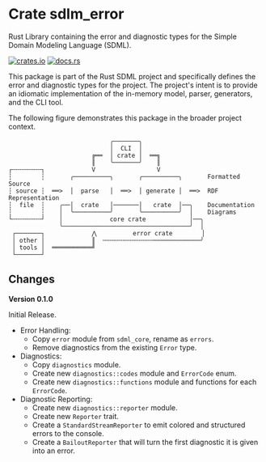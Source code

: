 # Crate sdlm_error

Rust Library containing the error and diagnostic types for the Simple Domain Modeling Language (SDML).

[![crates.io](https://img.shields.io/crates/v/sdml_generate.svg)](https://crates.io/crates/sdml_generate)
[![docs.rs](https://docs.rs/sdml_generate/badge.svg)](https://docs.rs/sdml_generate)

This package is part of the Rust SDML project and specifically defines the error and diagnostic types for the project.
The project's intent is to provide an idiomatic implementation of the in-memory model, parser, generators, and the CLI tool.

The following figure demonstrates this package in the broader project context.

```
                            ╭───────╮
                            │  CLI  │
                       ╔══  │ crate │  ══╗
                       ║    ╰───────╯    ║
┌╌╌╌╌╌╌╌╌┐             V                 V
┆        ┆       ╭──────────╮       ╭──────────╮       Formatted Source
┆ source ┆  ══>  │  parse   │  ══>  │ generate │  ══>  RDF Representation 
┆  file  ┆    ╭──│  crate   │───────│   crate  │──╮    Documentation
┆        ┆    │  ╰──────────╯       ╰──────────╯  │    Diagrams
└╌╌╌╌╌╌╌╌┘    │             core crate            │──╮
              ╰───────────────────────────────────╯  │
 ┌───────┐             ⋀          error crate        │
 │ other │             ║  ╌╌╌╌╌╌╌╌╌╌╌╌╌╌─────────────╯
 │ tools │  ═══════════╝
 └───────┘
```

## Changes

**Version 0.1.0**

Initial Release.

- Error Handling:
  - Copy `error` module from `sdml_core`, rename as `errors`.
  - Remove diagnostics from the existing `Error` type.
- Diagnostics:
  - Copy `diagnostics` module.
  - Create new `diagnostics::codes` module and `ErrorCode` enum.
  - Create new `diagnostics::functions` module and functions for each `ErrorCode`.
- Diagnostic Reporting:
  - Create new `diagnostics::reporter` module.
  - Create new `Reporter` trait.
  - Create a `StandardStreamReporter` to emit colored and structured errors to the console.
  - Create a `BailoutReporter` that will turn the first diagnostic it is given into an error.
